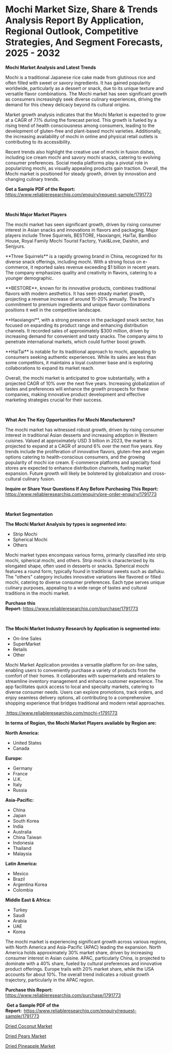 <p><h1>Mochi Market Size, Share & Trends Analysis Report By Application, Regional Outlook, Competitive Strategies, And Segment Forecasts, 2025 - 2032</h1></p><p><strong>Mochi Market Analysis and Latest Trends</strong></p>
<p><p>Mochi is a traditional Japanese rice cake made from glutinous rice and often filled with sweet or savory ingredients. It has gained popularity worldwide, particularly as a dessert or snack, due to its unique texture and versatile flavor combinations. The Mochi market has seen significant growth as consumers increasingly seek diverse culinary experiences, driving the demand for this chewy delicacy beyond its cultural origins.</p><p>Market growth analysis indicates that the Mochi Market is expected to grow at a CAGR of 7.1% during the forecast period. This growth is fueled by a rising trend of health consciousness among consumers, leading to the development of gluten-free and plant-based mochi varieties. Additionally, the increasing availability of mochi in online and physical retail outlets is contributing to its accessibility.</p><p>Recent trends also highlight the creative use of mochi in fusion dishes, including ice cream mochi and savory mochi snacks, catering to evolving consumer preferences. Social media platforms play a pivotal role in popularizing mochi, as visually appealing products gain traction. Overall, the Mochi market is positioned for steady growth, driven by innovation and changing culinary trends.</p></p>
<p><strong>Get a Sample PDF of the Report:&nbsp;</strong> <a href="https://www.reliableresearchiq.com/enquiry/request-sample/1791773?utm_campaign=1137&utm_medium=2&utm_source=Github&utm_content=ia&utm_term=14022025&utm_id=mochi">https://www.reliableresearchiq.com/enquiry/request-sample/1791773</a></p>
<p>&nbsp;</p>
<p><strong>Mochi Major Market Players</strong></p>
<p><p>The mochi market has seen significant growth, driven by rising consumer interest in Asian snacks and innovations in flavors and packaging. Major players include Three Squirrels, BESTORE, Haoxiangni, HaiTai, BamBoo House, Royal Family Mochi Tourist Factory, Yuki&Love, Daishin, and Senjyurs.</p><p>**Three Squirrels** is a rapidly growing brand in China, recognized for its diverse snack offerings, including mochi. With a strong focus on e-commerce, it reported sales revenue exceeding $1 billion in recent years. The company emphasizes quality and creativity in flavors, catering to a younger demographic.</p><p>**BESTORE**, known for its innovative products, combines traditional flavors with modern aesthetics. It has seen steady market growth, projecting a revenue increase of around 15-20% annually. The brand's commitment to premium ingredients and unique flavor combinations positions it well in the competitive landscape.</p><p>**Haoxiangni**, with a strong presence in the packaged snack sector, has focused on expanding its product range and enhancing distribution channels. It recorded sales of approximately $300 million, driven by increasing demand for convenient and tasty snacks. The company aims to penetrate international markets, which could further boost growth.</p><p>**HaiTai** is notable for its traditional approach to mochi, appealing to consumers seeking authentic experiences. While its sales are less than some competitors, it maintains a loyal customer base and is exploring collaborations to expand its market reach.</p><p>Overall, the mochi market is anticipated to grow substantially, with a projected CAGR of 10% over the next five years. Increasing globalization of tastes and preferences will enhance the growth prospects for these companies, making innovative product development and effective marketing strategies crucial for their success.</p></p>
<p>&nbsp;</p>
<p><strong>What Are The Key Opportunities For Mochi Manufacturers?</strong></p>
<p><p>The mochi market has witnessed robust growth, driven by rising consumer interest in traditional Asian desserts and increasing adoption in Western cuisines. Valued at approximately USD 3 billion in 2023, the market is projected to expand at a CAGR of around 6% over the next five years. Key trends include the proliferation of innovative flavors, gluten-free and vegan options catering to health-conscious consumers, and the growing popularity of mochi ice cream. E-commerce platforms and specialty food stores are expected to enhance distribution channels, fueling market expansion. Future growth will likely be bolstered by globalization and cross-cultural culinary fusion.</p></p>
<p><strong>Inquire or Share Your Questions If Any Before Purchasing This Report:</strong> <a href="https://www.reliableresearchiq.com/enquiry/pre-order-enquiry/1791773?utm_campaign=1137&utm_medium=2&utm_source=Github&utm_content=ia&utm_term=14022025&utm_id=mochi">https://www.reliableresearchiq.com/enquiry/pre-order-enquiry/1791773</a></p>
<p>&nbsp;</p>
<p><strong>Market Segmentation</strong></p>
<p><strong>The Mochi Market Analysis by types is segmented into:</strong></p>
<p><ul><li>Strip Mochi</li><li>Spherical Mochi</li><li>Others</li></ul></p>
<p><p>Mochi market types encompass various forms, primarily classified into strip mochi, spherical mochi, and others. Strip mochi is characterized by its elongated shape, often used in desserts or snacks. Spherical mochi features a round form, typically found in traditional sweets such as daifuku. The "others" category includes innovative variations like flavored or filled mochi, catering to diverse consumer preferences. Each type serves unique culinary purposes, appealing to a wide range of tastes and cultural traditions in the mochi market.</p></p>
<p><strong>Purchase this Report:&nbsp;</strong><a href="https://www.reliableresearchiq.com/purchase/1791773?utm_campaign=1137&utm_medium=2&utm_source=Github&utm_content=ia&utm_term=14022025&utm_id=mochi">https://www.reliableresearchiq.com/purchase/1791773</a></p>
<p>&nbsp;</p>
<p><strong>The Mochi Market Industry Research by Application is segmented into:</strong></p>
<p><ul><li>On-line Sales</li><li>SuperMarket</li><li>Retails</li><li>Other</li></ul></p>
<p><p>Mochi Market Application provides a versatile platform for on-line sales, enabling users to conveniently purchase a variety of products from the comfort of their homes. It collaborates with supermarkets and retailers to streamline inventory management and enhance customer experience. The app facilitates quick access to local and specialty markets, catering to diverse consumer needs. Users can explore promotions, track orders, and enjoy seamless delivery options, all contributing to a comprehensive shopping experience that bridges traditional and modern retail approaches.</p></p>
<p><a href="https://www.reliableresearchiq.com/mochi-r1791773?utm_campaign=1137&utm_medium=2&utm_source=Github&utm_content=ia&utm_term=14022025&utm_id=mochi">&nbsp;https://www.reliableresearchiq.com/mochi-r1791773</a></p>
<p><strong>In terms of Region, the Mochi Market Players available by Region are:</strong></p>
<p>
    <p> <strong> North America: </strong>
        <ul>
            <li>United States</li>
            <li>Canada</li>
        </ul>
        </p> 
    <p> <strong> Europe: </strong>
        <ul>
            <li>Germany</li>
            <li>France</li>
            <li>U.K.</li>
            <li>Italy</li>
            <li>Russia</li>
        </ul>
        </p> 
    <p> <strong> Asia-Pacific: </strong>
        <ul>
            <li>China</li>
            <li>Japan</li>
            <li>South Korea</li>
            <li>India</li>
            <li>Australia</li>
            <li>China Taiwan</li>
            <li>Indonesia</li>
            <li>Thailand</li>
            <li>Malaysia</li>
        </ul>
        </p> 
    <p> <strong> Latin America: </strong>
        <ul>
            <li>Mexico</li>
            <li>Brazil</li>
            <li>Argentina Korea</li>
            <li>Colombia</li>
        </ul>
        </p> 
    <p> <strong> Middle East & Africa: </strong>
        <ul>
            <li>Turkey</li>
            <li>Saudi</li>
            <li>Arabia</li>
            <li>UAE</li>
            <li>Korea</li>
        </ul>
    </p>
    </p>
<p><p>The mochi market is experiencing significant growth across various regions, with North America and Asia-Pacific (APAC) leading the expansion. North America holds approximately 30% market share, driven by increasing consumer interest in Asian cuisine. APAC, particularly China, is projected to dominate with a 40% share, fueled by cultural preferences and innovative product offerings. Europe trails with 20% market share, while the USA accounts for about 10%. The overall trend indicates a robust growth trajectory, particularly in the APAC region.</p></p>
<p><strong>Purchase this Report: </strong><a href="https://www.reliableresearchiq.com/purchase/1791773?utm_campaign=1137&utm_medium=2&utm_source=Github&utm_content=ia&utm_term=14022025&utm_id=mochi">https://www.reliableresearchiq.com/purchase/1791773</a></p>
<p>&nbsp;<strong>Get a Sample PDF of the Report:&nbsp;&nbsp;</strong><a href="https://www.reliableresearchiq.com/enquiry/request-sample/1791773?utm_campaign=1137&utm_medium=2&utm_source=Github&utm_content=ia&utm_term=14022025&utm_id=mochi">https://www.reliableresearchiq.com/enquiry/request-sample/1791773</a></p>
<p><strong></strong></p>
<p><p><a href="https://github.com/enolvesey/Market-Research-Report-List-1/blob/main/dried-coconut-market.md?utm_campaign=1137&utm_medium=2&utm_source=Github&utm_content=ia&utm_term=14022025&utm_id=mochi">Dried Coconut Market</a></p><p><a href="https://github.com/peggiputra7o/Market-Research-Report-List-1/blob/main/dried-pears-market.md?utm_campaign=1137&utm_medium=2&utm_source=Github&utm_content=ia&utm_term=14022025&utm_id=mochi">Dried Pears Market</a></p><p><a href="https://github.com/sevitadwiani/Market-Research-Report-List-1/blob/main/dried-pineapple-market.md?utm_campaign=1137&utm_medium=2&utm_source=Github&utm_content=ia&utm_term=14022025&utm_id=mochi">Dried Pineapple Market</a></p></p>